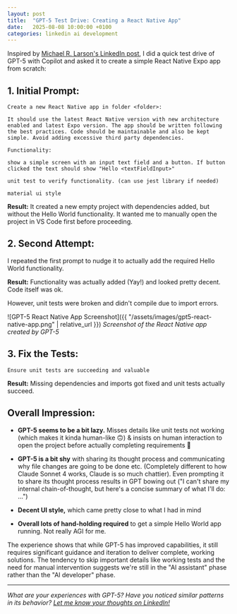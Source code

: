 ```yaml
---
layout: post
title:  "GPT-5 Test Drive: Creating a React Native App"
date:   2025-08-08 10:00:00 +0100
categories: linkedin ai development
---
```


Inspired by [Michael R. Larson's LinkedIn post](https://www.linkedin.com/feed/update/urn:li:activity:7359349785654423553/), I did a quick test drive of GPT-5 with Copilot and asked it to create a simple React Native Expo app from scratch:

## 1. Initial Prompt:

```
Create a new React Native app in folder <folder>:

It should use the latest React Native version with new architecture enabled and latest Expo version. The app should be written following the best practices. Code should be maintainable and also be kept simple. Avoid adding excessive third party dependencies.

Functionality:

show a simple screen with an input text field and a button. If button clicked the text should show "Hello <textFieldInput>"

unit test to verify functionality. (can use jest library if needed)

material ui style
```

**Result:** It created a new empty project with dependencies added, but without the Hello World functionality. It wanted me to manually open the project in VS Code first before proceeding.

## 2. Second Attempt:

I repeated the first prompt to nudge it to actually add the required Hello World functionality.

**Result:** Functionality was actually added (Yay!) and looked pretty decent. Code itself was ok.

However, unit tests were broken and didn't compile due to import errors.

![GPT-5 React Native App Screenshot]({{ "/assets/images/gpt5-react-native-app.png" | relative_url }})
*Screenshot of the React Native app created by GPT-5*

## 3. Fix the Tests:

```
Ensure unit tests are succeeding and valuable
```

**Result:** Missing dependencies and imports got fixed and unit tests actually succeed.

## Overall Impression:

- **GPT-5 seems to be a bit lazy.** Misses details like unit tests not working (which makes it kinda human-like 🙃) & insists on human interaction to open the project before actually completing requirements 🫠

- **GPT-5 is a bit shy** with sharing its thought process and communicating why file changes are going to be done etc. (Completely different to how Claude Sonnet 4 works, Claude is so much chattier). Even prompting it to share its thought process results in GPT bowing out ("I can't share my internal chain-of-thought, but here's a concise summary of what I'll do: ...")

- **Decent UI style,** which came pretty close to what I had in mind

- **Overall lots of hand-holding required** to get a simple Hello World app running. Not really AGI for me.

The experience shows that while GPT-5 has improved capabilities, it still requires significant guidance and iteration to deliver complete, working solutions. The tendency to skip important details like working tests and the need for manual intervention suggests we're still in the "AI assistant" phase rather than the "AI developer" phase.

---

*What are your experiences with GPT-5? Have you noticed similar patterns in its behavior? [Let me know your thoughts on LinkedIn!](https://www.linkedin.com/in/thomasfuchsmartin/)*

